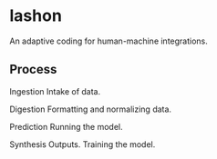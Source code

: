# lashon
An adaptive coding for human-machine integrations.

## Process

Ingestion
  Intake of data.

Digestion
  Formatting and normalizing data.

Prediction
  Running the model.

Synthesis
  Outputs.
  Training the model.
